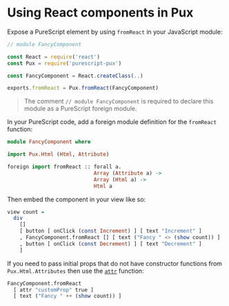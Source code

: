 # Using React components in Pux

Expose a PureScript element by using `fromReact` in your JavaScript module:

```javascript
// module FancyComponent

const React = require('react')
const Pux = require('purescript-pux')

const FancyComponent = React.createClass(..)

exports.fromReact = Pux.fromReact(FancyComponent)
```

> The comment `// module FancyComponent` is required to declare this module as a
> PureScript foreign module.

In your PureScript code, add a foreign module definition for the `fromReact`
function:

```purescript
module FancyComponent where

import Pux.Html (Html, Attribute)

foreign import fromReact :: forall a.
                            Array (Attribute a) ->
                            Array (Html a) ->
                            Html a
```

Then embed the component in your view like so:

```purescript
view count =
  div
    []
    [ button [ onClick (const Increment) ] [ text "Increment" ]
    , FancyComponent.fromReact [] [ text ("Fancy " <> (show count)) ]
    , button [ onClick (const Decrement) ] [ text "Decrement" ]
    ]
```

If you need to pass initial props that do not have constructor functions from
`Pux.Html.Attributes` then use the
[`attr`](../API/Pux/Html/Attributes.html#attr) function:

```purescript
FancyComponent.fromReact
  [ attr "customProp" true ]
  [ text ("Fancy " ++ (show count)) ]
```
